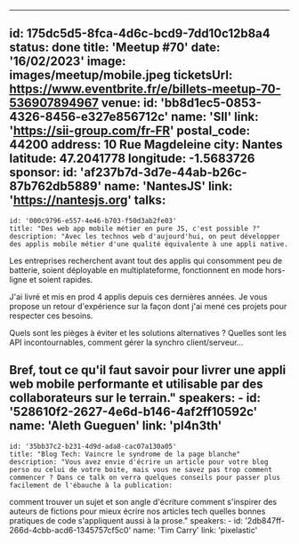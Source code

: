 ---
id: 175dc5d5-8fca-4d6c-bcd9-7dd10c12b8a4
status: done
title: 'Meetup #70'
date: '16/02/2023'
image: images/meetup/mobile.jpeg
ticketsUrl: https://www.eventbrite.fr/e/billets-meetup-70-536907894967
venue:
  id: 'bb8d1ec5-0853-4326-8456-e327e856712c'
  name: 'SII'
  link: 'https://sii-group.com/fr-FR'
  postal_code: 44200
  address: 10 Rue Magdeleine
  city: Nantes
  latitude: 47.2041778
  longitude: -1.5683726
sponsor:
    id: 'af237b7d-3d7e-44ab-b26c-87b762db5889'
    name: 'NantesJS'
    link: 'https://nantesjs.org'
talks:
  -
    id: '000c9796-e557-4e46-b703-f50d3ab2fe03'
    title: "Des web app mobile métier en pure JS, c'est possible ?"
    description: "Avec les technos web d'aujourd'hui, on peut développer des applis mobile métier d'une qualité équivalente à une appli native.

Les entreprises recherchent avant tout des applis qui consomment peu de batterie, soient déployable en multiplateforme, fonctionnent en mode hors-ligne et soient rapides.

J'ai livré et mis en prod 4 applis depuis ces dernières années.
Je vous propose un retour d'expérience sur la façon dont j'ai mené ces projets pour respecter ces besoins.

Quels sont les pièges à éviter et les solutions alternatives ?
Quelles sont les API incontournables, comment gérer la synchro client/serveur...

Bref, tout ce qu'il faut savoir pour livrer une appli web mobile performante et utilisable par des collaborateurs sur le terrain."
    speakers:
      -
          id: '528610f2-2627-4e6d-b146-4af2ff10592c'
          name: 'Aleth Gueguen'
          link: 'pl4n3th'
  -
    id: '35bb37c2-b231-4d9d-ada8-cac07a130a05'
    title: "Blog Tech: Vaincre le syndrome de la page blanche"
    description: "Vous avez envie d'écrire un article pour votre blog perso ou celui de votre boite, mais vous ne savez pas trop comment commencer ? Dans ce talk on verra quelques conseils pour passer plus facilement de l'ébauche à la publication:

comment trouver un sujet et son angle d'écriture
comment s'inspirer des auteurs de fictions pour mieux écrire nos articles tech
quelles bonnes pratiques de code s'appliquent aussi à la prose."
    speakers:
      -
          id: '2db847ff-266d-4cbb-acd6-1345757cf5c0'
          name: 'Tim Carry'
          link: 'pixelastic'
